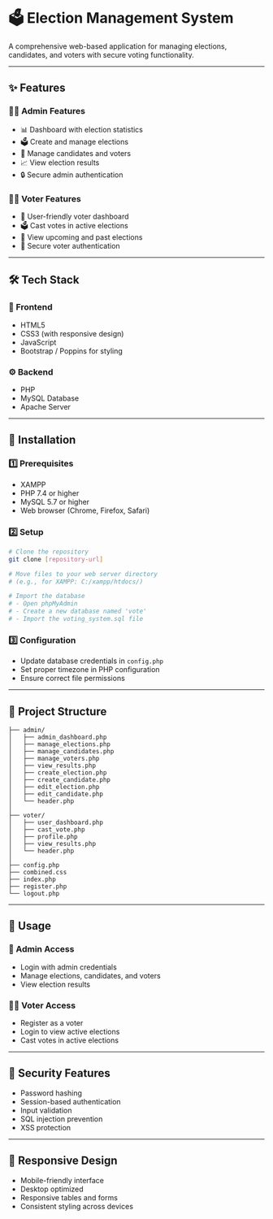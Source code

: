 # 🗳️ Election Management System  
A comprehensive web-based application for managing elections, candidates, and voters with secure voting functionality.

---

## ✨ Features

### 👨‍💼 Admin Features
- 📊 Dashboard with election statistics  
- 🗳️ Create and manage elections  
- 👥 Manage candidates and voters  
- 📈 View election results  
- 🔒 Secure admin authentication  

### 🧑‍💻 Voter Features
- 👤 User-friendly voter dashboard  
- 🗳️ Cast votes in active elections  
- 📅 View upcoming and past elections  
- 🔐 Secure voter authentication  

---

## 🛠️ Tech Stack

### 🎨 Frontend
- HTML5  
- CSS3 (with responsive design)  
- JavaScript  
- Bootstrap / Poppins for styling  

### ⚙️ Backend
- PHP  
- MySQL Database  
- Apache Server  

---

## 🧰 Installation

### 1️⃣ Prerequisites
- XAMPP  
- PHP 7.4 or higher  
- MySQL 5.7 or higher  
- Web browser (Chrome, Firefox, Safari)  

### 2️⃣ Setup

```bash
# Clone the repository
git clone [repository-url]

# Move files to your web server directory
# (e.g., for XAMPP: C:/xampp/htdocs/)

# Import the database
# - Open phpMyAdmin
# - Create a new database named 'vote'
# - Import the voting_system.sql file
```

### 3️⃣ Configuration
- Update database credentials in `config.php`  
- Set proper timezone in PHP configuration  
- Ensure correct file permissions  

---

## 📁 Project Structure

```
├── admin/
│   ├── admin_dashboard.php
│   ├── manage_elections.php
│   ├── manage_candidates.php
│   ├── manage_voters.php
│   ├── view_results.php
│   ├── create_election.php
│   ├── create_candidate.php
│   ├── edit_election.php
│   ├── edit_candidate.php
│   └── header.php
│
├── voter/
│   ├── user_dashboard.php
│   ├── cast_vote.php
│   ├── profile.php
│   ├── view_results.php
│   └── header.php
│
├── config.php  
├── combined.css  
├── index.php  
├── register.php  
└── logout.php  
```

---

## 🚀 Usage

### 🔑 Admin Access
- Login with admin credentials  
- Manage elections, candidates, and voters  
- View election results  

### 🙋‍♂️ Voter Access
- Register as a voter  
- Login to view active elections  
- Cast votes in active elections  

---

## 🔐 Security Features
- Password hashing  
- Session-based authentication  
- Input validation  
- SQL injection prevention  
- XSS protection  

---

## 📱 Responsive Design
- Mobile-friendly interface  
- Desktop optimized  
- Responsive tables and forms  
- Consistent styling across devices  

